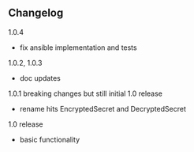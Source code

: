 ## Changelog

1.0.4
- fix ansible implementation and tests


1.0.2, 1.0.3
- doc updates


1.0.1 breaking changes but still initial 1.0 release
- rename hits EncryptedSecret and DecryptedSecret


1.0 release
- basic functionality
